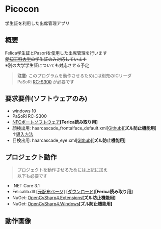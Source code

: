 # Picocon
学生証を利用した出席管理アプリ

## 概要
Felica学生証とPasoriを使用した出席管理を行います<br>
~~[愛知工科大学](https://www.aut.ac.jp/)の学生証のみ対応しています~~<br>
※別の大学学生証についても対応させる予定

>**注意:**
>このプログラムを動作させるためには別売のICリーダ<br>
>PaSoRi [RC-S300](https://www.sony.co.jp/Products/felica/consumer/) が必要です

## 要求要件(ソフトウェアのみ)
- windows 10
- PaSoRi RC-S300
- [NFCポートソフトウェア](https://www.sony.co.jp/Products/felica/consumer/support/download/nfcportsoftware.html?j-short=fsc_dl)**[Ferica読み取り用]**
- 顔検出用: haarcascade_frontalface_default.xml[[Github]](https://github.com/opencv/opencv/tree/master/data/haarcascades)**[ズル防止機能用]**<br>
↑[導入方法](https://github.com/hohjukgi/Picocon/wiki/%E4%BA%8B%E5%89%8D%E6%BA%96%E5%82%99)
- 目検出用: haarcascade_eye.xml[[Github]](https://github.com/opencv/opencv/tree/master/data/haarcascades)**[ズル防止機能用]**

## プロジェクト動作
> プロジェクトを動作させるためには上記に加え<br>
> 以下も必要です
- .NET Core 3.1
- Felicalib.dll [[元配布ページ]](http://felicalib.tmurakam.org/)
[[ダウンロード]](https://github.com/hohjukgi/Test/files/9956930/felicalib-0.4.2.zip)**[Ferica読み取り用]**
- NuGet: [OpenCvSharp4.Extensions](https://www.nuget.org/packages/OpenCvSharp4.Extensions/4.6.0.20220608?_src=template)**[ズル防止機能用]**
- NuGet: [OpenCvSharp4.Windows](https://www.nuget.org/packages/OpenCvSharp4.Windows/4.6.0.20220608?_src=template)**[ズル防止機能用]**

## 動作画像
